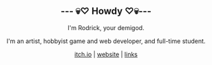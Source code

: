 <h2 align="center">--- 💀♡ Howdy ♡💀---</h2>
<p align="center">I'm Rodrick, your demigod.</p>
<p align="center">I'm an artist, hobbyist game and web developer, and full-time student.</p>
<p align="center"><a target="_blank" href="https://rodfireproductions.itch.io/">itch.io</a> | <a target="_blank" href="https://deadinsideartist.art/">website</a> | <a target="_blank" href="https://me.shroom.ink">links</a>
